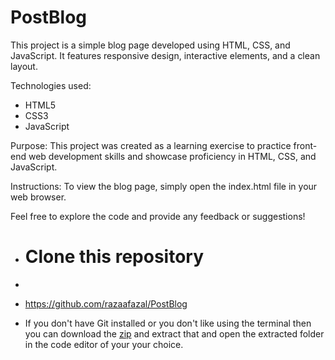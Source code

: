 # PostBlog
This project is a simple blog page developed using HTML, CSS, and JavaScript. It features responsive design, interactive elements, and a clean layout.

Technologies used:
- HTML5
- CSS3
- JavaScript

Purpose:
This project was created as a learning exercise to practice front-end web development skills and showcase proficiency in HTML, CSS, and JavaScript.

Instructions:
To view the blog page, simply open the index.html file in your web browser.


Feel free to explore the code and provide any feedback or suggestions!


- # Clone this repository
- 
- https://github.com/razaafazal/PostBlog

- If you don't have Git installed or you don't like using the terminal then you can download the [zip](https://github.com/razaafazal/PostBlog/archive/refs/heads/main.zip) and extract that and open the extracted folder in the code editor of your your choice.

